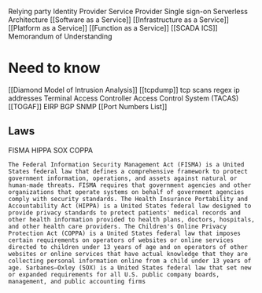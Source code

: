 Relying party
Identity Provider
Service Provider 
Single  sign-on
Serverless Architecture
[[Software as a Service]]
[[Infrastructure as a Service]]
[[Platform as a Service]]
[[Function as a Service]]
[[SCADA ICS]]
Memorandum of Understanding

# Need to know
[[Diamond Model of Intrusion Analysis]]
[[tcpdump]]
tcp scans 
regex ip addresses
Terminal Access Controller Access Control System (TACAS)
[[TOGAF]]
EIRP
BGP
SNMP
[[Port Numbers List]]
## Laws
FISMA
HIPPA
SOX
COPPA
```
The Federal Information Security Management Act (FISMA) is a United States federal law that defines a comprehensive framework to protect government information, operations, and assets against natural or human-made threats. FISMA requires that government agencies and other organizations that operate systems on behalf of government agencies comply with security standards. The Health Insurance Portability and Accountability Act (HIPPA) is a United States federal law designed to provide privacy standards to protect patients' medical records and other health information provided to health plans, doctors, hospitals, and other health care providers. The Children's Online Privacy Protection Act (COPPA) is a United States federal law that imposes certain requirements on operators of websites or online services directed to children under 13 years of age and on operators of other websites or online services that have actual knowledge that they are collecting personal information online from a child under 13 years of age. Sarbanes–Oxley (SOX) is a United States federal law that set new or expanded requirements for all U.S. public company boards, management, and public accounting firms
```

